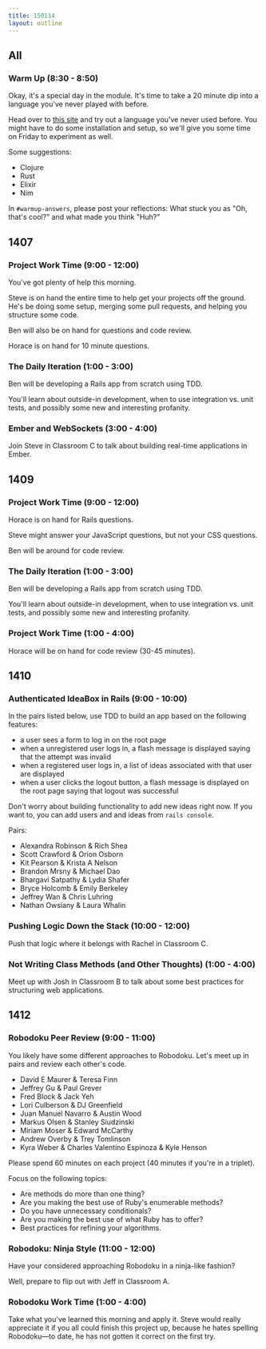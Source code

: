 ```yaml
---
title: 150114
layout: outline
---
```


## All

### Warm Up (8:30 - 8:50)

Okay, it's a special day in the module. It's time to take a 20 minute dip into a language you've never played with before.

Head over to [this site](http://learnxinyminutes.com/) and try out a language you've never used before. You might have to do some installation and setup, so we'll give you some time on Friday to experiment as well.

Some suggestions:

* Clojure
* Rust
* Elixir
* Nim

In `#warmup-answers`, please post your reflections: What stuck you as "Oh, that's cool?" and what made you think "Huh?"

## 1407

### Project Work Time (9:00 - 12:00)

You've got plenty of help this morning.

Steve is on hand the entire time to help get your projects off the ground. He's be doing some setup, merging some pull requests, and helping you structure some code.

Ben will also be on hand for questions and code review.

Horace is on hand for 10 minute questions.

### The Daily Iteration (1:00 - 3:00)

Ben will be developing a Rails app from scratch using TDD.

You'll learn about outside-in development, when to use integration vs. unit tests, and possibly some new and interesting profanity.

### Ember and WebSockets (3:00 - 4:00)

Join Steve in Classroom C to talk about building real-time applications in Ember.

## 1409

### Project Work Time (9:00 - 12:00)

Horace is on hand for Rails questions.

Steve might answer your JavaScript questions, but not your CSS questions.

Ben will be around for code review.

### The Daily Iteration (1:00 - 3:00)

Ben will be developing a Rails app from scratch using TDD.

You'll learn about outside-in development, when to use integration vs. unit tests, and possibly some new and interesting profanity.

### Project Work Time (1:00 - 4:00)

Horace will be on hand for code review (30-45 minutes).

## 1410

### Authenticated IdeaBox in Rails (9:00 - 10:00)

In the pairs listed below, use TDD to build an app based on the following features:

* a user sees a form to log in on the root page
* when a unregistered user logs in, a flash message is displayed saying that the attempt was invalid
* when a registered user logs in, a list of ideas associated with that user are displayed
* when a user clicks the logout button, a flash message is displayed on the root page saying that logout was successful

Don't worry about building functionality to add new ideas right now. If you want to, you can add users and and ideas from `rails console`. 

Pairs:
 
* Alexandra Robinson & Rich Shea
* Scott Crawford & Orion Osborn
* Kit Pearson & Krista A Nelson
* Brandon Mrsny & Michael Dao
* Bhargavi Satpathy & Lydia Shafer
* Bryce Holcomb & Emily Berkeley
* Jeffrey Wan & Chris Luhring
* Nathan Owsiany & Laura Whalin

### Pushing Logic Down the Stack (10:00 - 12:00)

Push that logic where it belongs with Rachel in Classroom C.

### Not Writing Class Methods (and Other Thoughts) (1:00 - 4:00)

Meet up with Josh in Classroom B to talk about some best practices for structuring web applications.

## 1412

### Robodoku Peer Review (9:00 - 11:00)

You likely have some different approaches to Robodoku. Let's meet up in pairs and review each other's code.

* David E Maurer & Teresa Finn
* Jeffrey Gu & Paul Grever
* Fred Block & Jack Yeh
* Lori Culberson & DJ Greenfield
* Juan Manuel Navarro & Austin Wood
* Markus Olsen & Stanley Siudzinski
* Miriam Moser & Edward McCarthy
* Andrew Overby & Trey Tomlinson
* Kyra Weber & Charles Valentino Espinoza & Kyle Henson

Please spend 60 minutes on each project (40 minutes if you're in a triplet).

Focus on the following topics:

* Are methods do more than one thing?
* Are you making the best use of Ruby's enumerable methods?
* Do you have unnecessary conditionals?
* Are you making the best use of what Ruby has to offer?
* Best practices for refining your algorithms.

### Robodoku: Ninja Style (11:00 - 12:00)

Have your considered approaching Robodoku in a ninja-like fashion?

Well, prepare to flip out with Jeff in Classroom A.

### Robodoku Work Time (1:00 - 4:00)

Take what you've learned this morning and apply it. Steve would really appreciate it if you all could finish this project up, because he hates spelling Robodoku—to date, he has not gotten it correct on the first try.
